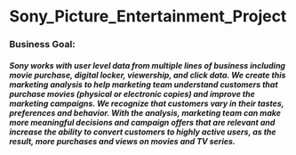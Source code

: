 # Sony_Picture_Entertainment_Project

### Business Goal: 
##### Sony works with user level data from multiple lines of business including movie purchase, digital locker, viewership, and click data. We create this marketing analysis to help marketing team understand customers that purchase movies (physical or electronic copies) and improve the marketing campaigns.  We recognize that customers vary in their tastes, preferences and behavior. With the analysis, marketing team can make more meaningful decisions and campaign offers that are relevant and increase the ability to convert customers to highly active users, as the result, more purchases and views on movies and TV series. 
